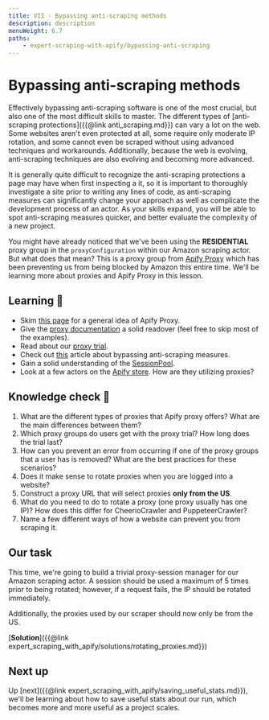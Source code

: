 ```yaml
---
title: VII - Bypassing anti-scraping methods
description: description
menuWeight: 6.7
paths:
    - expert-scraping-with-apify/bypassing-anti-scraping
---
```


# [](#bypassing-anti-scraping-methods) Bypassing anti-scraping methods

Effectively bypassing anti-scraping software is one of the most crucial, but also one of the most difficult skills to master. The different types of [anti-scraping protections]({{@link anti_scraping.md}}) can vary a lot on the web. Some websites aren't even protected at all, some require only moderate IP rotation, and some cannot even be scraped without using advanced techniques and workarounds. Additionally, because the web is evolving, anti-scraping techniques are also evolving and becoming more advanced.

It is generally quite difficult to recognize the anti-scraping protections a page may have when first inspecting a it, so it is important to thoroughly investigate a site prior to writing any lines of code, as anti-scraping measures can significantly change your approach as well as complicate the development process of an actor. As your skills expand, you will be able to spot anti-scraping measures quicker, and better evaluate the complexity of a new project.

You might have already noticed that we've been using the **RESIDENTIAL** proxy group in the `proxyConfiguration` within our Amazon scraping actor. But what does that mean? This is a proxy group from [Apify Proxy](https://apify.com/proxy) which has been preventing us from being blocked by Amazon this entire time. We'll be learning more about proxies and Apify Proxy in this lesson.

## [](#learning) Learning 🧠

- Skim [this page](https://apify.com/proxy) for a general idea of Apify Proxy.
- Give the [proxy documentation](https://docs.apify.com/proxy#our-proxies) a solid readover (feel free to skip most of the examples).
- Read about our [proxy trial](https://help.apify.com/en/articles/2108625-free-trial-of-apify-proxy).
- Check out [this](https://help.apify.com/en/articles/1961361-several-tips-on-how-to-bypass-website-anti-scraping-protections) article about bypassing anti-scraping measures.
- Gain a solid understanding of the [SessionPool](https://sdk.apify.com/docs/api/session-pool).
- Look at a few actors on the [Apify store](https://apify.com/store). How are they utilizing proxies?

## [](#quiz) Knowledge check 📝

1. What are the different types of proxies that Apify proxy offers? What are the main differences between them?
2. Which proxy groups do users get with the proxy trial? How long does the trial last?
3. How can you prevent an error from occurring if one of the proxy groups that a user has is removed? What are the best practices for these scenarios?
4. Does it make sense to rotate proxies when you are logged into a website?
5. Construct a proxy URL that will select proxies **only from the US**.
6. What do you need to do to rotate a proxy (one proxy usually has one IP)? How does this differ for CheerioCrawler and PuppeteerCrawler?
7. Name a few different ways of how a website can prevent you from scraping it.

## Our task

This time, we're going to build a trivial proxy-session manager for our Amazon scraping actor. A session should be used a maximum of 5 times prior to being rotated; however, if a request fails, the IP should be rotated immediately.

Additionally, the proxies used by our scraper should now only be from the US.

[**Solution**]({{@link expert_scraping_with_apify/solutions/rotating_proxies.md}})

## [](#next) Next up

Up [next]({{@link expert_scraping_with_apify/saving_useful_stats.md}}), we'll be learning about how to save useful stats about our run, which becomes more and more useful as a project scales.
